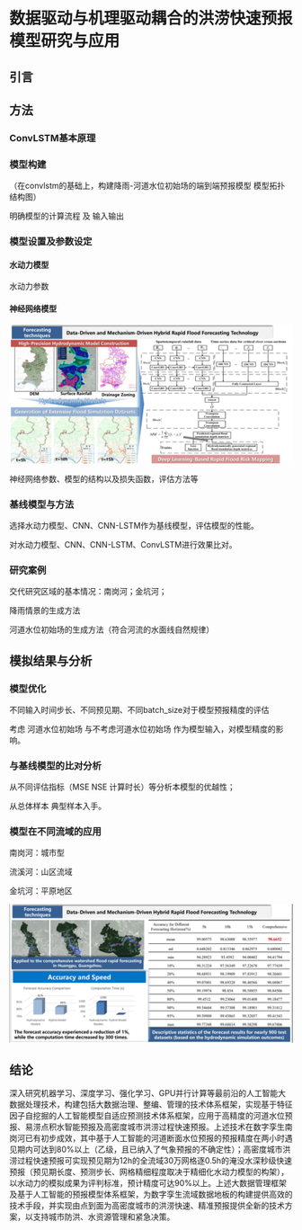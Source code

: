 # 数据驱动与机理驱动耦合的洪涝快速预报模型研究与应用



## 引言



## 方法

### ConvLSTM基本原理

### 模型构建

（在convlstm的基础上，构建降雨-河道水位初始场的端到端预报模型  模型拓扑结构图）

明确模型的计算流程 及 输入输出

### 模型设置及参数设定

#### 水动力模型

水动力参数



#### 神经网络模型

![framework](framework.png)

神经网络参数、模型的结构以及损失函数，评估方法等

### 基线模型与方法

选择水动力模型、CNN、CNN-LSTM作为基线模型，评估模型的性能。

对水动力模型、CNN、CNN-LSTM、ConvLSTM进行效果比对。

### 研究案例

交代研究区域的基本情况：南岗河；金坑河；

降雨情景的生成方法

河道水位初始场的生成方法（符合河流的水面线自然规律）

## 模拟结果与分析

### 模型优化

不同输入时间步长、不同预见期、不同batch_size对于模型预报精度的评估

考虑 河道水位初始场 与不考虑河道水位初始场 作为模型输入，对模型精度的影响。

### 与基线模型的比对分析

从不同评估指标（MSE NSE 计算时长）等分析本模型的优越性；

从总体样本  典型样本入手。

### 模型在不同流域的应用

南岗河：城市型

流溪河：山区流域

金坑河：平原地区

![result](./result.png)

## 结论

深入研究机器学习、深度学习、强化学习、GPU并行计算等最前沿的人工智能大数据处理技术，构建包括大数据治理、整编、管理的技术体系框架，实现基于特征因子自挖掘的人工智能模型自适应预测技术体系框架，应用于高精度的河道水位预报、易涝点积水智能预报及高密度城市洪涝过程快速预报。上述技术在数字孪生南岗河已有初步成效，其中基于人工智能的河道断面水位预报的预报精度在两小时遇见期内可达到80%以上（乙级，且已纳入了气象预报的不确定性）；高密度城市洪涝过程快速预报可实现预见期为12h的全流域30万网格逐0.5h的淹没水深秒级快速预报（预见期长度、预测步长、网格精细程度取决于精细化水动力模型的构架），以水动力的模拟成果为评判标准，预计精度可达90%以上。上述大数据管理框架及基于人工智能的预报模型体系框架，为数字孪生流域数据地板的构建提供高效的技术手段，并实现由点到面为高密度城市的洪涝快速、精准预报提供全新的技术方案，以支持城市防洪、水资源管理和紧急决策。


